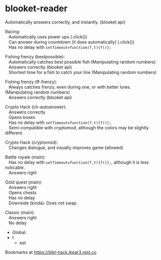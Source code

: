 # blooket-reader 
Automatically answers correctly, and instantly. (blooket api)</br>

Racing:</br>
&nbsp;&nbsp;&nbsp;Automatically uses power ups (.click())</br> 
&nbsp;&nbsp;&nbsp;Can answer during countdown (it does automatically) (.click())</br>
&nbsp;&nbsp;&nbsp;Has no delay with `setTimeout=function(f,t){f()};`</br>

Fishing frenzy (bestpossible):</br>
&nbsp;&nbsp;&nbsp;Automatically catches best possible fish (Manipulating random numbers)</br>
&nbsp;&nbsp;&nbsp;Answers correctly (blooket api)</br>
&nbsp;&nbsp;&nbsp;Shortest time for a fish to catch your line (Manipulating random numbers)</br>

Fishing frenzy (ff-frenzy):</br>
&nbsp;&nbsp;&nbsp;Always catches frenzy, even during one, or with better lures. (Manipulating random numbers)</br>
&nbsp;&nbsp;&nbsp;Answers correctly (blooket api)</br>

Crypto Hack (ch-autoanswer):</br>
&nbsp;&nbsp;&nbsp;Answers correctly</br>
&nbsp;&nbsp;&nbsp;Opens boxes</br>
&nbsp;&nbsp;&nbsp;Has no delay with `setTimeout=function(f,t){f()};`</br>
&nbsp;&nbsp;&nbsp;Semi-compatible with cryptomod, although the colors may be slightly different.</br>

Crypto Hack (cryptomod):</br>
&nbsp;&nbsp;&nbsp;Changes dialogue, and visually improves game (allowed)</br>

Battle royale (main):</br>
&nbsp;&nbsp;&nbsp;Has no delay with `setTimeout=function(f,t){f()};`, although it is less noticable.</br>
&nbsp;&nbsp;&nbsp;Answers right</br>

Gold quest (main):</br>
&nbsp;&nbsp;&nbsp;Answers right</br>
&nbsp;&nbsp;&nbsp;Opens chests</br>
&nbsp;&nbsp;&nbsp;Has no delay</br>
&nbsp;&nbsp;&nbsp;Downside (kinda): Does not swap.</br>


Classic (main):</br>
&nbsp;&nbsp;&nbsp;Answers right</br>
&nbsp;&nbsp;&nbsp;No delay</br>

* Global:<br>
* t
    * est
 
Bookmarks at https://blkt-hack.ikpar3.repl.co
&nbsp;&nbsp;&nbsp;
